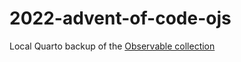 # 2022-advent-of-code-ojs

Local Quarto backup of the [Observable collection](https://observablehq.com/collection/@hrbrmstr/2022-advent-of-code)
